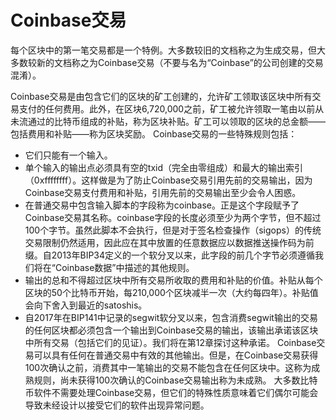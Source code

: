 # Coinbase交易

每个区块中的第一笔交易都是一个特例。大多数较旧的文档称之为生成交易，但大多数较新的文档称之为Coinbase交易（不要与名为“Coinbase”的公司创建的交易混淆）。

Coinbase交易是由包含它们的区块的矿工创建的，允许矿工领取该区块中所有交易支付的任何费用。此外，在区块6,720,000之前，矿工被允许领取一笔由以前从未流通过的比特币组成的补贴，称为区块补贴。矿工可以领取的区块的总金额——包括费用和补贴——称为区块奖励。 Coinbase交易的一些特殊规则包括：

* 它们只能有一个输入。
* 单个输入的输出点必须具有空的txid（完全由零组成）和最大的输出索引（0xffffffff）。这样做是为了防止Coinbase交易引用先前的交易输出，因为Coinbase交易支付费用和补贴，引用先前的交易输出至少会令人困惑。
* 在普通交易中包含输入脚本的字段称为coinbase。正是这个字段赋予了Coinbase交易其名称。coinbase字段的长度必须至少为两个字节，但不超过100个字节。虽然此脚本不会执行，但是对于签名检查操作（sigops）的传统交易限制仍然适用，因此应在其中放置的任意数据应以数据推送操作码为前缀。自2013年BIP34定义的一个软分叉以来，此字段的前几个字节必须遵循我们将在“Coinbase数据”中描述的其他规则。
* 输出的总和不得超过区块中所有交易所收取的费用和补贴的价值。补贴从每个区块的50个比特币开始，每210,000个区块减半一次（大约每四年）。补贴值会向下舍入到最近的satoshis。
* 自2017年在BIP141中记录的segwit软分叉以来，包含消费segwit输出的交易的任何区块都必须包含一个输出到Coinbase交易的输出，该输出承诺该区块中所有交易（包括它们的见证）。我们将在第12章探讨这种承诺。 Coinbase交易可以具有任何在普通交易中有效的其他输出。但是，在Coinbase交易获得100次确认之前，消费其中一笔输出的交易不能包含在任何区块中。这称为成熟规则，尚未获得100次确认的Coinbase交易输出称为未成熟。 大多数比特币软件不需要处理Coinbase交易，但它们的特殊性质意味着它们偶尔可能会导致未经设计以接受它们的软件出现异常问题。

 